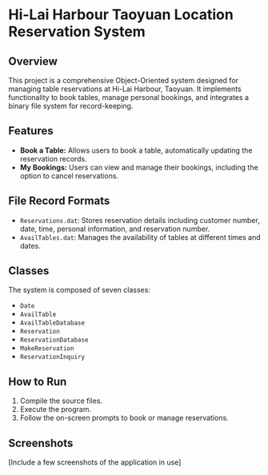 
# Hi-Lai Harbour Taoyuan Location Reservation System

## Overview
This project is a comprehensive Object-Oriented system designed for managing table reservations at Hi-Lai Harbour, Taoyuan. It implements functionality to book tables, manage personal bookings, and integrates a binary file system for record-keeping.

## Features
- **Book a Table:** Allows users to book a table, automatically updating the reservation records.
- **My Bookings:** Users can view and manage their bookings, including the option to cancel reservations.

## File Record Formats
- `Reservations.dat`: Stores reservation details including customer number, date, time, personal information, and reservation number.
- `AvailTables.dat`: Manages the availability of tables at different times and dates.

## Classes
The system is composed of seven classes:
- `Date`
- `AvailTable`
- `AvailTableDatabase`
- `Reservation`
- `ReservationDatabase`
- `MakeReservation`
- `ReservationInquiry`

## How to Run
1. Compile the source files.
2. Execute the program.
3. Follow the on-screen prompts to book or manage reservations.

## Screenshots
[Include a few screenshots of the application in use]

